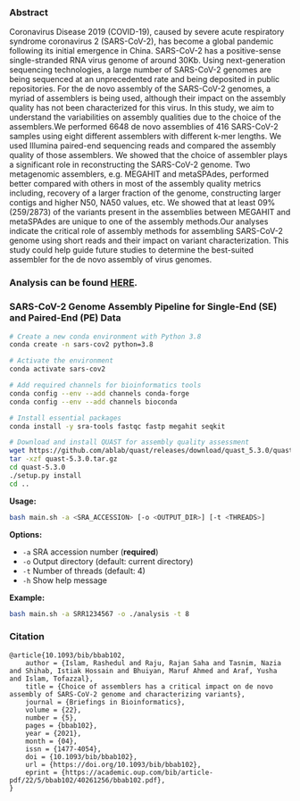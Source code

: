 ### Abstract
Coronavirus Disease 2019 (COVID-19), caused by severe acute respiratory syndrome coronavirus 2 (SARS-CoV-2), has become a global pandemic following its initial emergence in China. SARS-CoV-2 has a positive-sense single-stranded RNA virus genome of around 30Kb. Using next-generation sequencing technologies, a large number of SARS-CoV-2 genomes are being sequenced at an unprecedented rate and being deposited in public repositories. For the de novo assembly of the SARS-CoV-2 genomes, a myriad of assemblers is being used, although their impact on the assembly quality has not been characterized for this virus. In this study, we aim to understand the variabilities on assembly qualities due to the choice of the assemblers.We performed 6648 de novo assemblies of 416 SARS-CoV-2 samples using eight different assemblers with different k-mer lengths. We used Illumina paired-end sequencing reads and compared the assembly quality of those assemblers. We showed that the choice of assembler plays a significant role in reconstructing the SARS-CoV-2 genome. Two metagenomic assemblers, e.g. MEGAHIT and metaSPAdes, performed better compared with others in most of the assembly quality metrics including, recovery of a larger fraction of the genome, constructing larger contigs and higher N50, NA50 values, etc. We showed that at least 09\% (259/2873) of the variants present in the assemblies between MEGAHIT and metaSPAdes are unique to one of the assembly methods.Our analyses indicate the critical role of assembly methods for assembling SARS-CoV-2 genome using short reads and their impact on variant characterization. This study could help guide future studies to determine the best-suited assembler for the de novo assembly of virus genomes.

### Analysis can be found [HERE](https://github.com/Rajan-sust/covid19-Assembly/blob/master/script/markdown/Assembly_analysis.md).

### SARS-CoV-2 Genome Assembly Pipeline for Single-End (SE) and Paired-End (PE) Data

```bash
# Create a new conda environment with Python 3.8
conda create -n sars-cov2 python=3.8

# Activate the environment
conda activate sars-cov2

# Add required channels for bioinformatics tools
conda config --env --add channels conda-forge
conda config --env --add channels bioconda

# Install essential packages
conda install -y sra-tools fastqc fastp megahit seqkit

# Download and install QUAST for assembly quality assessment
wget https://github.com/ablab/quast/releases/download/quast_5.3.0/quast-5.3.0.tar.gz
tar -xzf quast-5.3.0.tar.gz
cd quast-5.3.0
./setup.py install
cd ..
```

**Usage:**
```bash
bash main.sh -a <SRA_ACCESSION> [-o <OUTPUT_DIR>] [-t <THREADS>]
```

**Options:**
- `-a`    SRA accession number (**required**)
- `-o`    Output directory (default: current directory)
- `-t`    Number of threads (default: 4)
- `-h`    Show help message

**Example:**
```bash
bash main.sh -a SRR1234567 -o ./analysis -t 8
```

### Citation
```
@article{10.1093/bib/bbab102,
    author = {Islam, Rashedul and Raju, Rajan Saha and Tasnim, Nazia and Shihab, Istiak Hossain and Bhuiyan, Maruf Ahmed and Araf, Yusha and Islam, Tofazzal},
    title = {Choice of assemblers has a critical impact on de novo assembly of SARS-CoV-2 genome and characterizing variants},
    journal = {Briefings in Bioinformatics},
    volume = {22},
    number = {5},
    pages = {bbab102},
    year = {2021},
    month = {04},
    issn = {1477-4054},
    doi = {10.1093/bib/bbab102},
    url = {https://doi.org/10.1093/bib/bbab102},
    eprint = {https://academic.oup.com/bib/article-pdf/22/5/bbab102/40261256/bbab102.pdf},
}

```